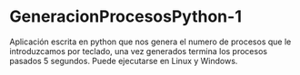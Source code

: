 # GeneracionProcesosPython-1
Aplicación escrita en python que nos genera el numero de procesos que le introduzcamos por teclado, una vez generados termina los procesos pasados 5 segundos. 
Puede ejecutarse en Linux y Windows.
